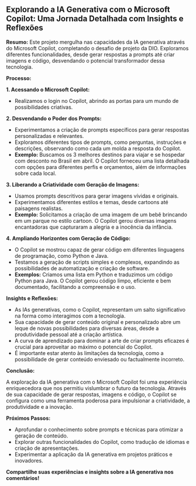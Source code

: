 ## Explorando a IA Generativa com o Microsoft Copilot: Uma Jornada Detalhada com Insights e Reflexões

**Resumo:** Este projeto mergulha nas capacidades da IA generativa através do Microsoft Copilot, completando o desafio de projeto da DIO. Exploramos diferentes funcionalidades, desde gerar respostas a prompts até criar imagens e código, desvendando o potencial transformador dessa tecnologia.

**Processo:**

**1. Acessando o Microsoft Copilot:**

* Realizamos o login no Copilot, abrindo as portas para um mundo de possibilidades criativas.

**2. Desvendando o Poder dos Prompts:**

* Experimentamos a criação de prompts específicos para gerar respostas personalizadas e relevantes.
* Exploramos diferentes tipos de prompts, como perguntas, instruções e descrições, observando como cada um molda a resposta do Copilot.
* **Exemplo:** Buscamos os 3 melhores destinos para viajar e se hospedar com desconto no Brasil em abril. O Copilot forneceu uma lista detalhada com opções para diferentes perfis e orçamentos, além de informações sobre cada local.

**3. Liberando a Criatividade com Geração de Imagens:**

* Usamos prompts descritivos para gerar imagens vívidas e originais.
* Experimentamos diferentes estilos e temas, desde cartoons até paisagens realistas.
* **Exemplo:** Solicitamos a criação de uma imagem de um bebê brincando em um parque no estilo cartoon. O Copilot gerou diversas imagens encantadoras que capturaram a alegria e a inocência da infância.

**4. Ampliando Horizontes com Geração de Código:**

* O Copilot se mostrou capaz de gerar código em diferentes linguagens de programação, como Python e Java.
* Testamos a geração de scripts simples e complexos, expandindo as possibilidades de automatização e criação de software.
* **Exemplos:** Criamos uma lista em Python e traduzimos um código Python para Java. O Copilot gerou código limpo, eficiente e bem documentado, facilitando a compreensão e o uso.

**Insights e Reflexões:**

* As IAs generativas, como o Copilot, representam um salto significativo na forma como interagimos com a tecnologia.
* Sua capacidade de gerar conteúdo original e personalizado abre um leque de novas possibilidades para diversas áreas, desde a produtividade pessoal até a criação artística.
* A curva de aprendizado para dominar a arte de criar prompts eficazes é crucial para aproveitar ao máximo o potencial do Copilot.
* É importante estar atento às limitações da tecnologia, como a possibilidade de gerar conteúdo enviesado ou factualmente incorreto.

**Conclusão:**

A exploração da IA generativa com o Microsoft Copilot foi uma experiência enriquecedora que nos permitiu vislumbrar o futuro da tecnologia. Através de sua capacidade de gerar respostas, imagens e código, o Copilot se configura como uma ferramenta poderosa para impulsionar a criatividade, a produtividade e a inovação.

**Próximos Passos:**

* Aprofundar o conhecimento sobre prompts e técnicas para otimizar a geração de conteúdo.
* Explorar outras funcionalidades do Copilot, como tradução de idiomas e criação de apresentações.
* Experimentar a aplicação da IA generativa em projetos práticos e inovadores.

**Compartilhe suas experiências e insights sobre a IA generativa nos comentários!**

